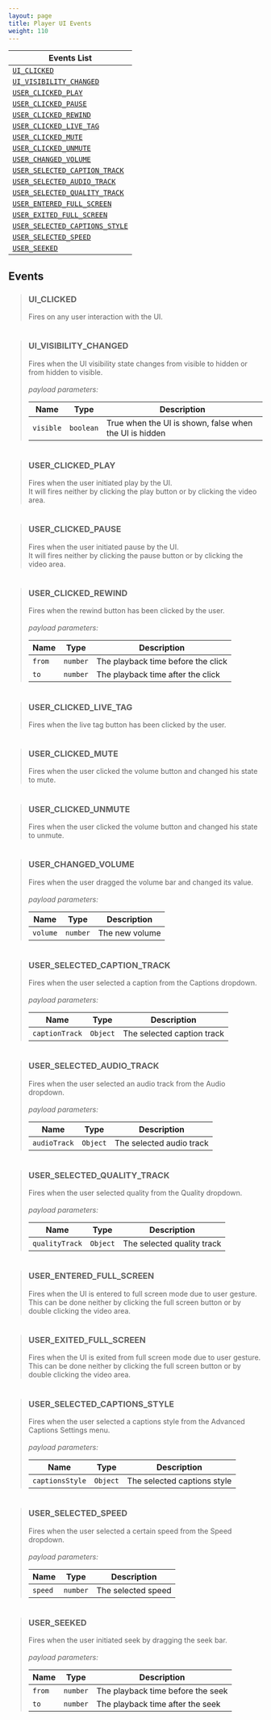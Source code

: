 ```yaml
---
layout: page
title: Player UI Events 
weight: 110
---
```


| Events List                                                     |
| --------------------------------------------------------------- |
| [`UI_CLICKED`](#UI_CLICKED)                                     |
| [`UI_VISIBILITY_CHANGED`](#UI_VISIBILITY_CHANGED)               |
| [`USER_CLICKED_PLAY`](#USER_CLICKED_PLAY)                       |
| [`USER_CLICKED_PAUSE`](#USER_CLICKED_PAUSE)                     |
| [`USER_CLICKED_REWIND`](#USER_CLICKED_REWIND)                   |
| [`USER_CLICKED_LIVE_TAG`](#USER_CLICKED_LIVE_TAG)               |
| [`USER_CLICKED_MUTE`](#USER_CLICKED_MUTE)                       |
| [`USER_CLICKED_UNMUTE`](#USER_CLICKED_UNMUTE)                   |
| [`USER_CHANGED_VOLUME`](#USER_CHANGED_VOLUME)                   |
| [`USER_SELECTED_CAPTION_TRACK`](#USER_SELECTED_CAPTION_TRACK)   |
| [`USER_SELECTED_AUDIO_TRACK`](#USER_SELECTED_AUDIO_TRACK)       |
| [`USER_SELECTED_QUALITY_TRACK`](#USER_SELECTED_QUALITY_TRACK)   |
| [`USER_ENTERED_FULL_SCREEN`](#USER_ENTERED_FULL_SCREEN)         |
| [`USER_EXITED_FULL_SCREEN`](#USER_EXITED_FULL_SCREEN)           |
| [`USER_SELECTED_CAPTIONS_STYLE`](#USER_SELECTED_CAPTIONS_STYLE) |
| [`USER_SELECTED_SPEED`](#USER_SELECTED_SPEED)                   |
| [`USER_SEEKED`](#USER_SEEKED)                                   |

## Events

> ### <a name="UI_CLICKED"></a>UI_CLICKED
>
> Fires on any user interaction with the UI.

#

> ### <a name="UI_VISIBILITY_CHANGED"></a>UI_VISIBILITY_CHANGED
>
> Fires when the UI visibility state changes from visible to hidden or from hidden to visible.
> <br><br>_payload parameters:_
>
> | Name      | Type      | Description                                            |
> | --------- | --------- | ------------------------------------------------------ |
> | `visible` | `boolean` | True when the UI is shown, false when the UI is hidden |

#

> ### <a name="USER_CLICKED_PLAY"></a>USER_CLICKED_PLAY
>
> Fires when the user initiated play by the UI.<br>
> It will fires neither by clicking the play button or by clicking the video area.

#

> ### <a name="USER_CLICKED_PAUSE"></a>USER_CLICKED_PAUSE
>
> Fires when the user initiated pause by the UI.<br>
> It will fires neither by clicking the pause button or by clicking the video area.

#

> ### <a name="USER_CLICKED_REWIND"></a>USER_CLICKED_REWIND
>
> Fires when the rewind button has been clicked by the user.
> <br><br>_payload parameters:_
>
> | Name   | Type     | Description                        |
> | ------ | -------- | ---------------------------------- |
> | `from` | `number` | The playback time before the click |
> | `to`   | `number` | The playback time after the click  |

#

> ### <a name="USER_CLICKED_LIVE_TAG"></a>USER_CLICKED_LIVE_TAG
>
> Fires when the live tag button has been clicked by the user.<br>

#

> ### <a name="USER_CLICKED_MUTE"></a>USER_CLICKED_MUTE
>
> Fires when the user clicked the volume button and changed his state to mute.

#

> ### <a name="USER_CLICKED_UNMUTE"></a>USER_CLICKED_UNMUTE
>
> Fires when the user clicked the volume button and changed his state to unmute.

#

> ### <a name="USER_CHANGED_VOLUME"></a>USER_CHANGED_VOLUME
>
> Fires when the user dragged the volume bar and changed its value.
> <br><br>_payload parameters:_
>
> | Name     | Type     | Description    |
> | -------- | -------- | -------------- |
> | `volume` | `number` | The new volume |

#

> ### <a name="USER_SELECTED_CAPTION_TRACK"></a>USER_SELECTED_CAPTION_TRACK
>
> Fires when the user selected a caption from the Captions dropdown.
> <br><br>_payload parameters:_
>
> | Name           | Type     | Description                |
> | -------------- | -------- | -------------------------- |
> | `captionTrack` | `Object` | The selected caption track |

#

> ### <a name="USER_SELECTED_AUDIO_TRACK"></a>USER_SELECTED_AUDIO_TRACK
>
> Fires when the user selected an audio track from the Audio dropdown.
> <br><br>_payload parameters:_
>
> | Name         | Type     | Description              |
> | ------------ | -------- | ------------------------ |
> | `audioTrack` | `Object` | The selected audio track |

#

> ### <a name="USER_SELECTED_QUALITY_TRACK"></a>USER_SELECTED_QUALITY_TRACK
>
> Fires when the user selected quality from the Quality dropdown.
> <br><br>_payload parameters:_
>
> | Name           | Type     | Description                |
> | -------------- | -------- | -------------------------- |
> | `qualityTrack` | `Object` | The selected quality track |

#

> ### <a name="USER_ENTERED_FULL_SCREEN"></a>USER_ENTERED_FULL_SCREEN
>
> Fires when the UI is entered to full screen mode due to user gesture.<br>
> This can be done neither by clicking the full screen button or by double clicking the video area.

#

> ### <a name="USER_EXITED_FULL_SCREEN"></a>USER_EXITED_FULL_SCREEN
>
> Fires when the UI is exited from full screen mode due to user gesture.<br>
> This can be done neither by clicking the full screen button or by double clicking the video area.

#

> ### <a name="USER_SELECTED_CAPTIONS_STYLE"></a>USER_SELECTED_CAPTIONS_STYLE
>
> Fires when the user selected a captions style from the Advanced Captions Settings menu.
> <br><br>_payload parameters:_
>
> | Name            | Type     | Description                 |
> | --------------- | -------- | --------------------------- |
> | `captionsStyle` | `Object` | The selected captions style |

#

> ### <a name="USER_SELECTED_SPEED"></a>USER_SELECTED_SPEED
>
> Fires when the user selected a certain speed from the Speed dropdown.
> <br><br>_payload parameters:_
>
> | Name    | Type     | Description        |
> | ------- | -------- | ------------------ |
> | `speed` | `number` | The selected speed |

#

> ### <a name="USER_SEEKED"></a>USER_SEEKED
>
> Fires when the user initiated seek by dragging the seek bar.
> <br><br>_payload parameters:_
>
> | Name   | Type     | Description                       |
> | ------ | -------- | --------------------------------- |
> | `from` | `number` | The playback time before the seek |
> | `to`   | `number` | The playback time after the seek  |

#
